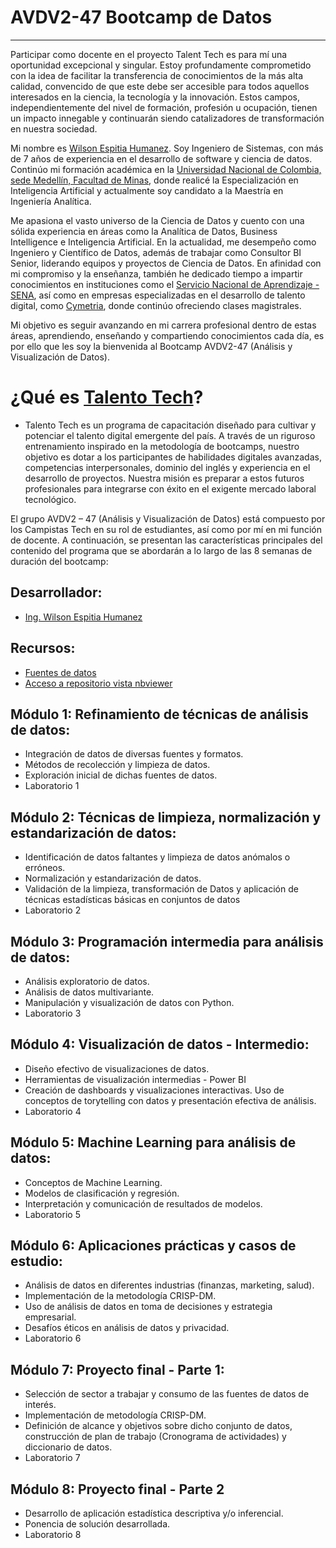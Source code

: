 # AVDV2-47 Bootcamp de Datos
---------------------------------------------------------------------------------

Participar como docente en el proyecto Talent Tech es para mí una oportunidad excepcional y singular. Estoy profundamente comprometido con la idea de facilitar la transferencia de conocimientos de la más alta calidad, convencido de que este debe ser accesible para todos aquellos interesados en la ciencia, la tecnología y la innovación. Estos campos, independientemente del nivel de formación, profesión u ocupación, tienen un impacto innegable y continuarán siendo catalizadores de transformación en nuestra sociedad.

Mi nombre es [Wilson Espitia Humanez](https://www.linkedin.com/in/wilsonespitia/). Soy Ingeniero de Sistemas, con más de 7 años de experiencia en el desarrollo de software y ciencia de datos. Continúo mi formación académica en la [Universidad Nacional de Colombia, sede Medellín, Facultad de Minas](https://minas.medellin.unal.edu.co/), donde realicé la Especialización en Inteligencia Artificial y actualmente soy candidato a la Maestría en Ingeniería Analítica.

Me apasiona el vasto universo de la Ciencia de Datos y cuento con una sólida experiencia en áreas como la Analítica de Datos, Business Intelligence e Inteligencia Artificial. En la actualidad, me desempeño como Ingeniero y Científico de Datos, además de trabajar como Consultor BI Senior, liderando equipos y proyectos de Ciencia de Datos. En afinidad con mi compromiso y la enseñanza, también he dedicado tiempo a impartir conocimientos en instituciones como el [Servicio Nacional de Aprendizaje -SENA](https://www.sena.edu.co/es-co/Paginas/default.aspx), así como en empresas especializadas en el desarrollo de talento digital, como [Cymetria](https://cymetria.com/), donde continúo ofreciendo clases magistrales.

Mi objetivo es seguir avanzando en mi carrera profesional dentro de estas áreas, aprendiendo, enseñando y compartiendo conocimientos cada día, es por ello que les soy la bienvenida al Bootcamp AVDV2-47 (Análisis y Visualización de Datos).

# ¿Qué es [Talento Tech](https://talentotech.gov.co/portal/)?
- Talento Tech es un programa de capacitación diseñado para cultivar y potenciar el talento digital emergente del país. A través de un riguroso entrenamiento inspirado en la metodología de bootcamps, nuestro objetivo es dotar a los participantes de habilidades digitales avanzadas, competencias interpersonales, dominio del inglés y experiencia en el desarrollo de proyectos. Nuestra misión es preparar a estos futuros profesionales para integrarse con éxito en el exigente mercado laboral tecnológico.

El grupo AVDV2 – 47 (Análisis y Visualización de Datos) está compuesto por los Campistas Tech en su rol de estudiantes, así como por mí en mi función de docente. A continuación, se presentan las características principales del contenido del programa que se abordarán a lo largo de las 8 semanas de duración del bootcamp:

## Desarrollador:
- [Ing. Wilson Espitia Humanez](https://www.linkedin.com/in/wilsonespitia/)

## Recursos:
- [Fuentes de datos](https://drive.google.com/drive/folders/1ti_Yhd47B2mOxC1ohcfCfoYvkRcS77YB)
- [Acceso a repositorio vista nbviewer](https://nbviewer.org/github/wespitia9/AVDV2-47/tree/main/)

## Módulo 1: Refinamiento de técnicas de análisis de datos:
-	Integración de datos de diversas fuentes y formatos.
-	Métodos de recolección y limpieza de datos.
-	Exploración inicial de dichas fuentes de datos.
-	Laboratorio 1

## Módulo 2: Técnicas de limpieza, normalización y estandarización de datos:
- Identificación de datos faltantes y limpieza de datos anómalos o erróneos.
- Normalización y estandarización de datos.
- Validación de la limpieza, transformación de Datos y aplicación de técnicas estadísticas básicas en conjuntos de datos
- Laboratorio 2

## Módulo 3: Programación intermedia para análisis de datos:
- Análisis exploratorio de datos.
- Análisis de datos multivariante.
- Manipulación y visualización de datos con Python.
- Laboratorio 3

## Módulo 4: Visualización de datos - Intermedio:
- Diseño efectivo de visualizaciones de datos.
- Herramientas de visualización intermedias - Power BI
- Creación de dashboards y visualizaciones interactivas. Uso de conceptos de torytelling con datos y presentación efectiva de análisis.
- Laboratorio 4

## Módulo 5: Machine Learning para análisis de datos:
- Conceptos de Machine Learning.
- Modelos de clasificación y regresión.
- Interpretación y comunicación de resultados de modelos.
- Laboratorio 5

## Módulo 6: Aplicaciones prácticas y casos de estudio:
- Análisis de datos en diferentes industrias (finanzas, marketing, salud).
- Implementación de la metodología CRISP-DM.
- Uso de análisis de datos en toma de decisiones y estrategia empresarial.
- Desafíos éticos en análisis de datos y privacidad.
- Laboratorio 6

## Módulo 7: Proyecto final - Parte 1:
- Selección de sector a trabajar y consumo de las fuentes de datos de interés.
- Implementación de metodología CRISP-DM.
- Definición de alcance y objetivos sobre dicho conjunto de datos, construcción de plan de trabajo (Cronograma de actividades) y diccionario de datos.
- Laboratorio 7

## Módulo 8: Proyecto final - Parte 2
- Desarrollo de aplicación estadística descriptiva y/o inferencial.
- Ponencia de solución desarrollada.
- Laboratorio 8
